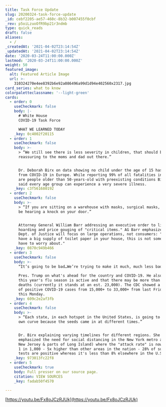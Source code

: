 ```yaml
---
title: Task Force Update
slug: 20200324-task-force-update
_id: cebf2205-ae57-460c-8b32-b007455f0cbf
_rev: p5oiLzuoOfR9bp21r3ndmb
type: quick_reads
draft: false
aliases:
  - /
_createdAt: '2021-04-02T23:14:54Z'
_updatedAt: '2021-04-02T23:14:54Z'
date: '2020-03-24T11:00:00.000Z'
lastmod: '2020-03-24T11:00:00.000Z'
weight: 50
featured_image:
  alt: Featured Article Image
  url: >-
    310324270e4ee8392b6e92a086496a99d1d94e402560x2317.jpg
card_series: what to know
colorpaletteclassname: '--light-green'
cards:
  - order: 0
    useCheckmark: false
    body: |-
      # White House  
      COVID-19 Task Force

      WHAT WE LEARNED TODAY
    _key: 0c4002f20115
  - order: 1
    useCheckmark: false
    body: >-
      > “We still see there is less severity in children, that should be
      reassuring to the moms and dad out there.”


      Dr. Deborah Birx on data showing no child under the age of 15 has died
      from COVID-19 in Europe. While reporting 99% of all fatalities in Europe
      are people older than 50-years-old with preexisting conditions Birx also
      said every age group can experience a very severe illness.
    _key: c3f561680192
  - order: 2
    useCheckmark: false
    body: >-
      > “If you are sitting on a warehouse with masks, surgical masks, you will
      be hearing a knock on your door.”


      Attorney General William Barr addressing an executive order to limit
      hoarding and price gouging of "critical items." AG Barr emphasized the
      Dept. of Justice will focus on large operations, not consumers: "If you
      have a big supply of toilet paper in your house, this is not something you
      have to worry about."
    _key: 0870c949b466
  - order: 3
    useCheckmark: false
    body: >-
      “It’s going to be bad…We’re trying to make it much, much less bad.”  
        
      Pres. Trump on what's ahead for the country and COVID-19. He also noted
      this year's flu season is active and that there may be more than 50,000
      deaths (currently it stands at an est. 23,000). The CDC showed a doubling
      of positive COVID-19 cases from 15,000+ to 33,000+ from last Friday to
      this Monday.
    _key: 609c2e2af3fb
  - order: 4
    useCheckmark: false
    body: >-
      > “Each state, in each hotspot in the United States, is going to be its
      own curve because the seeds came in at different times.”


      Dr. Birx explaining varying timelines for different regions. She
      emphasized the need for social distancing in the New York metro area (NY,
      New Jersey & parts of Long Island) where the "attack rate" is now close to
      1 in 1,000 - 5x higher than other areas in the nation - 28% of submitted
      tests are positive whereas it's less than 8% elsewhere in the U.S..
    _key: 973013fc22f8
  - order: 5
    useCheckmark: true
    body: Full presser on our source page.
    citation: VIEW SOURCES
    _key: fadab50f4570

---
```

[https://youtu.be/Fx8oJCzRJUk](https://youtu.be/Fx8oJCzRJUk)